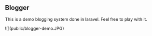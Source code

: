## Blogger

<p>This is a demo blogging system done in laravel. Feel free to play with it.</p>
![](public/blogger-demo.JPG)
